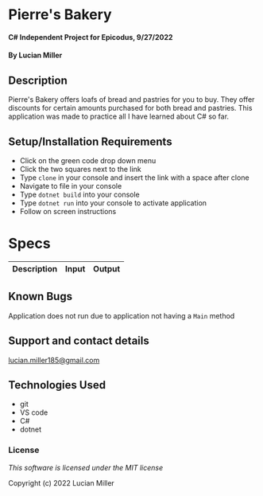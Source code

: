 # Pierre's Bakery

#### C# Independent Project for Epicodus, 9/27/2022

#### By Lucian Miller

## Description

Pierre's Bakery offers loafs of bread and pastries for you to buy. They offer discounts for certain amounts purchased for both bread and pastries. This application was made to practice all I have learned about C# so far.

## Setup/Installation Requirements

* Click on the green code drop down menu
* Click the two squares next to the link
* Type `clone` in your console and insert the link with a space after clone
* Navigate to file in your console
* Type `dotnet build` into your console
* Type `dotnet run` into your console to activate application
* Follow on screen instructions

# Specs

|Description|Input|Output
|:--:|:--:|:--:|

## Known Bugs

Application does not run due to application not having a `Main` method

## Support and contact details

lucian.miller185@gmail.com

## Technologies Used

* git
* VS code
* C#
* dotnet

### License

*This software is licensed under the MIT license*

Copyright (c) 2022 Lucian Miller
